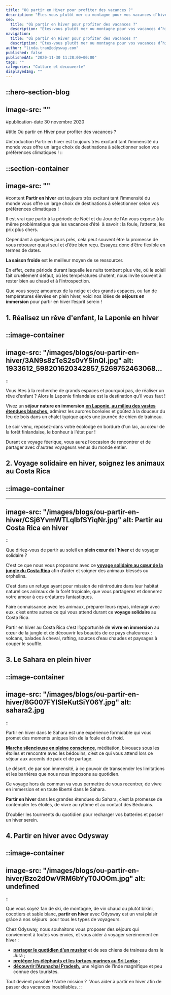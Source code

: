 ```yaml
---
title: "Où partir en Hiver pour profiter des vacances ?"
description: "Êtes-vous plutôt mer ou montagne pour vos vacances d’hiver ? Le monde est vaste et les possibilités sont grandes pour vos prochaines vacances d’hiver."
seo:
  title: "Où partir en hiver pour profiter des vacances ?"
  description: "Êtes-vous plutôt mer ou montagne pour vos vacances d’hiver ? Le monde est vaste et les possibilités sont grandes pour vos prochaines vacances d’hiver."
navigation:
  title: "Où partir en Hiver pour profiter des vacances ?"
  description: "Êtes-vous plutôt mer ou montagne pour vos vacances d’hiver ? Le monde est vaste et les possibilités sont grandes pour vos prochaines vacances d’hiver."
author: "linda.tran@odysway.com"
published: false
publishedAt: "2020-11-30 11:28:00+00:00"
tags: ""
categories: "Culture et decouverte"
displayedImg: ""
---
```


::hero-section-blog
---
image-src: ""
---
#publication-date
30 novembre 2020

#title
Où partir en Hiver pour profiter des vacances ?

#introduction
Partir en hiver est toujours très excitant tant l’immensité du monde vous offre un large choix de destinations à sélectionner selon vos préférences climatiques !
::

::section-container
---
image-src: ""
---
#content
**Partir en hiver** est toujours très excitant tant l’immensité du monde vous offre un large choix de destinations à sélectionner selon vos préférences climatiques !

Il est vrai que partir à la période de Noël et du Jour de l’An vous expose à la même problématique que les vacances d’été  à savoir : la foule, l’attente, les prix plus chers.

Cependant à quelques jours près, cela peut souvent être la promesse de vous retrouver quasi seul et d’être bien reçu. Essayez donc d’être flexible en termes de dates.

**La saison froide** est le meilleur moyen de se ressourcer.

En effet, cette période durant laquelle les nuits tombent plus vite, où le soleil fait cruellement défaut, où les températures chutent, nous invite souvent à rester bien au chaud et à l’introspection.

Que vous soyez amoureux de la neige et des grands espaces, ou fan de températures élevées en plein hiver, voici nos idées de **séjours en immersion** pour partir en hiver l’esprit serein !

## **1\. Réalisez un rêve d'enfant, la Laponie en hiver**

::image-container
---
image-src: "/images/blogs/ou-partir-en-hiver/3AN9s8zTeS2s0vY5InQI.jpg"
alt: 1933612_598201620342857_5269752463068...
---
::

Vous êtes à la recherche de grands espaces et pourquoi pas, de réaliser un rêve d’enfant ? Alors la Laponie finlandaise est la destination qu’il vous faut !

Vivez un **séjour nature en immersion** [**en Laponie, au milieu des vastes étendues blanches,**](https://odysway.com/voyages/voyage-hiver-laponie-finlande?utm_source=SEO&utm_medium=thematique&utm_campaign=partir_en_hiver) admirez les aurores boréales et goûtez à la douceur du feu de bois dans un chalet typique après une journée de chien de traineau.

Le soir venu, reposez-dans votre écolodge en bordure d'un lac, au cœur de la forêt finlandaise, le bonheur à l'état pur !

Durant ce voyage féerique, vous aurez l’occasion de rencontrer et de partager avec d'autres voyageurs venus du monde entier.

## 2\. Voyage solidaire en hiver, soignez les animaux au Costa Rica

## ::image-container
---
image-src: "/images/blogs/ou-partir-en-hiver/CSj6YvmWTLqIbfSYiqNr.jpg"
alt: Partir au Costa Rica en hiver
---
::

Que diriez-vous de partir au soleil en **plein cœur de l’hiver** et de voyager solidaire ?

C’est ce que nous vous proposons avec ce [**voyage solidaire au cœur de la jungle du Costa Rica**](https://odysway.com/voyages/refuge-animaux-costa-rica?utm_source=SEO&utm_medium=thematique&utm_campaign=partir_en_hiver) afin d’aider et soigner des animaux blessés ou orphelins.

C’est dans un refuge ayant pour mission de réintroduire dans leur habitat naturel ces animaux de la forêt tropicale, que vous partagerez et donnerez votre amour à ces créatures fantastiques.

Faire connaissance avec les animaux, préparer leurs repas, interagir avec eux, c’est entre autres ce qui vous attend durant ce **voyage solidaire** au Costa Rica.

Partir en hiver au Costa Rica c’est l’opportunité de **vivre en immersion** au cœur de la jungle et de découvrir les beautés de ce pays chaleureux : volcans, balades à cheval, rafting, sources d’eau chaudes et paysages à couper le souffle.

## 3\. Le Sahara en plein hiver

::image-container
---
image-src: "/images/blogs/ou-partir-en-hiver/8G007FYISIeKutSiY06Y.jpg"
alt: sahara2.jpg
---
::

Partir en hiver dans le Sahara est une expérience formidable qui vous promet des moments uniques loin de la foule et du froid.

[**Marche silencieuse en pleine conscience**](https://odysway.com/voyages/marche-silencieuse-sahara?utm_source=SEO&utm_medium=thematique&utm_campaign=partir_en_hiver), méditation, bivouacs sous les étoiles et rencontre avec les bédouins, c’est ce qui vous attend lors ce séjour aux accents de paix et de partage.

Le désert, de par son immensité, à ce pouvoir de transcender les limitations et les barrières que nous nous imposons au quotidien.

Ce voyage hors du commun va vous permettre de vous recentrer, de vivre en immersion et en toute liberté dans le Sahara.

**Partir en hiver** dans les grandes étendues du Sahara, c’est la promesse de contempler les étoiles, de vivre au rythme et au contact des Bédouins.

D’oublier les tourments du quotidien pour recharger vos batteries et passer un hiver serein.

## 4\. Partir en hiver avec Odysway

::image-container
---
image-src: "/images/blogs/ou-partir-en-hiver/Bzo2dOwVRM6bYyT0JOOm.jpg"
alt: undefined
---
::

Que vous soyez fan de ski, de montagne, de vin chaud ou plutôt bikini, cocotiers et sable blanc, **partir en hive**r avec Odysway est un vrai plaisir grâce à nos séjours  pour tous les types de voyageurs.

Chez Odysway, nous souhaitons vous proposer des séjours qui conviennent à toutes vos envies, et vous aider à voyager sereinement en hiver :

*   [**partager le quotidien d’un musher**](https://odysway.com/voyages/sejour-survie-musher?utm_source=SEO&utm_medium=thematique&utm_campaign=partir_en_hiver) et de ses chiens de traineau dans le Jura ; 
*   [**protéger les éléphants et les tortues marines au Sri Lanka**](https://odysway.com/voyages/protection-animaux-sri-lanka?utm_source=SEO&utm_medium=thematique&utm_campaign=partir_en_hiver) ;
*   [**découvrir l’Arunachal Pradesh,**](https://odysway.com/voyages/inde-arunachal-pradesh?utm_source=SEO&utm_medium=thematique&utm_campaign=partir_en_hiver) une région de l’Inde magnifique et peu connue des touristes. 

Tout devient possible ! Notre mission ?  Vous aider à partir en hiver afin de passer des vacances inoubliables.
::
